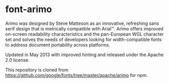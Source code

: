 # font-arimo

Arimo was designed by Steve Matteson as an innovative, refreshing sans
serif design that is metrically compatible with Arial™. Arimo offers improved
on-screen readability characteristics and the pan-European WGL character set
and solves the needs of developers looking for width-compatible fonts to
address document portability across platforms.

Updated in May 2013 with improved hinting and released under the 
Apache 2.0 license.

This repository is cloned from https://github.com/google/fonts/tree/master/apache/arimo for npm.
